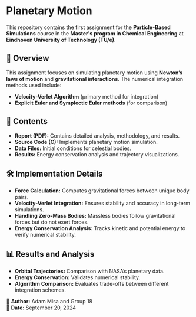 # Planetary Motion

This repository contains the first assignment for the **Particle-Based Simulations** course in the **Master's program in Chemical Engineering** at **Eindhoven University of Technology (TU/e)**.

## 📌 Overview
This assignment focuses on simulating planetary motion using **Newton’s laws of motion** and **gravitational interactions**. The numerical integration methods used include:
- **Velocity-Verlet Algorithm** (primary method for integration)
- **Explicit Euler and Symplectic Euler methods** (for comparison)

## 📁 Contents
- **Report (PDF):** Contains detailed analysis, methodology, and results.
- **Source Code (C):** Implements planetary motion simulation.
- **Data Files:** Initial conditions for celestial bodies.
- **Results:** Energy conservation analysis and trajectory visualizations.

## 🛠 Implementation Details
- **Force Calculation:** Computes gravitational forces between unique body pairs.
- **Velocity-Verlet Integration:** Ensures stability and accuracy in long-term simulations.
- **Handling Zero-Mass Bodies:** Massless bodies follow gravitational forces but do not exert forces.
- **Energy Conservation Analysis:** Tracks kinetic and potential energy to verify numerical stability.

## 📊 Results and Analysis
- **Orbital Trajectories:** Comparison with NASA’s planetary data.
- **Energy Conservation:** Validates numerical stability.
- **Algorithm Comparison:** Evaluates trade-offs between different integration schemes.

📧 **Author:** Adam Misa and Group 18  
📅 **Date:** September 20, 2024

